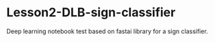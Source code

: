 # Lesson2-DLB-sign-classifier
Deep learning notebook test based on fastai library for a sign classifier.
